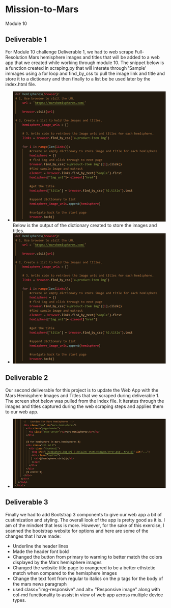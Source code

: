 # Mission-to-Mars
Module 10
## Deliverable 1
 For Module 10 challenge Deliverable 1, we had to web scrape Full-Resolution Mars hemisphere images and titles that will be added to a web app that we created while working through module 10.  The snippet below is a function created in scraping.py that will interate through 'Sample' immages using a for loop and find_by_css to pull the image link and title and store it to a dictionary and then finally to a list be be used later by the index.html file.
 * ![WebScraping](Resources/WebScraping.PNG)
 Below is the output of the dictionary created to store the images and titles.
  * ![WebScraping](Resources/WebScraping.PNG)
## Deliverable 2
 Our second deliverable for this project is to update the Web App with the Mars Hemisphere Images and Titles that we scraped during deliverable 1.  The screen shot below was pulled from the index file. It iterates through the images and titles captured during the web scraping steps and applies them to our web app.
  * ![Index_html_mars_hemi](Resources/Index_html_mars_hemi.PNG)
## Deliverable 3
 Finally we had to add Bootstrap 3 components to give our web app a bit of custimization and styling.  The overall look of the app is pretty good as it is.  I am of the mindset that less is more.  However, for the sake of this exercise, I scanned the bootstrap website for options and here are some of the changes that I have made:
 * Underline the header lines
 * Made the header font bold
 * Changed the button from primary to warning to better match the colors displayed by the Mars hemisphere images
 * Changed the website title page to orangered to be a better ethstetic match when compared to the hemisphere images
 * Change the text font from regular to italics on the p tags for the body of the mars news paragraph
 * used class="img-responsive" and alt= "Responsive image" along with col-md functionality to assist in view of web app across multiple device types.
